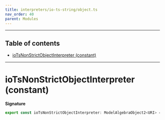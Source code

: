 ```yaml
---
title: interpreters/io-ts-string/object.ts
nav_order: 40
parent: Modules
---
```


---

<h2 class="text-delta">Table of contents</h2>

- [ioTsNonStrictObjectInterpreter (constant)](#iotsstringnonstrictobjectinterpreter-constant)

---

# ioTsNonStrictObjectInterpreter (constant)

**Signature**

```ts
export const ioTsNonStrictObjectInterpreter: ModelAlgebraObject2<URI> = ...
```
